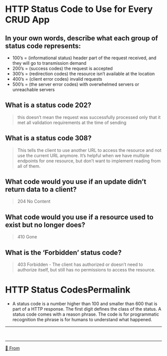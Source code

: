 
# HTTP Status Code to Use for Every CRUD App

 ## In your own words, describe what each group of status code represents:
  * 100’s = (informational status) header part of the request received, and they will go to transmission demand
  * 200’s = (success codes) the request is accepted
  * 300’s = (redirection codes) the resource isn’t available at the location
  * 400’s = (client error codes) invalid requests 
  * 500’s = (the server error codes) with overwhelmed servers or unreachable servers 

 ## What is a status code 202?
  > this doesn’t mean the request was successfully processed only that it met all validation requirements at the time of sending
 ## What is a status code 308?
  > This tells the client to use another URL to access the resource and not use the current URL anymore. It’s helpful when we have multiple endpoints for one resource, but don’t want to implement reading from all of them.
 ## What code would you use if an update didn’t return data to a client?
   > 204 No Content 
 ## What code would you use if a resource used to exist but no longer does?
  > 410 Gone
 ## What is the ‘Forbidden’ status code?
  > 403 Forbidden - The client has authorized or doesn’t need to authorize itself, but still has no permissions to access the resource.

# HTTP Status CodesPermalink
* A status code is a number higher than 100 and smaller than 600 that is part of a HTTP response. The first digit defines the class of the status. A status code comes with a reason phrase. The code is for programmatic recognition the phrase is for humans to understand what happened.


<hr><br><hr>

[📌 From](https://www.moesif.com/blog/technical/api-design/Which-HTTP-Status-Code-To-Use-For-Every-CRUD-App/)
